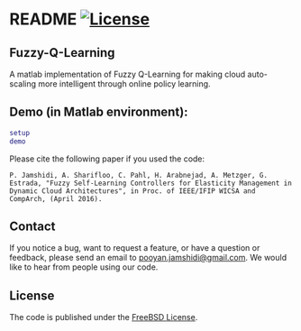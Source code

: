# README [![License](https://img.shields.io/pypi/l/Django.svg)](https://github.com/pooyanjamshidi/Fuzzy-Q-Learning/blob/master/LICENSE.md)

## Fuzzy-Q-Learning
A matlab implementation of Fuzzy Q-Learning for making cloud auto-scaling more intelligent through online policy learning.

## Demo (in Matlab environment):
```matlab
setup
demo
```

Please cite the following paper if you used the code:
```
P. Jamshidi, A. Sharifloo, C. Pahl, H. Arabnejad, A. Metzger, G. Estrada, "Fuzzy Self-Learning Controllers for Elasticity Management in Dynamic Cloud Architectures", in Proc. of IEEE/IFIP WICSA and CompArch, (April 2016).
```

## Contact

If you notice a bug, want to request a feature, or have a question or feedback, please send an email to pooyan.jamshidi@gmail.com. We would like to hear from people using our code.

## License

The code is published under the [FreeBSD License](https://github.com/pooyanjamshidi/Fuzzy-Q-Learning/blob/master/LICENSE.md).
